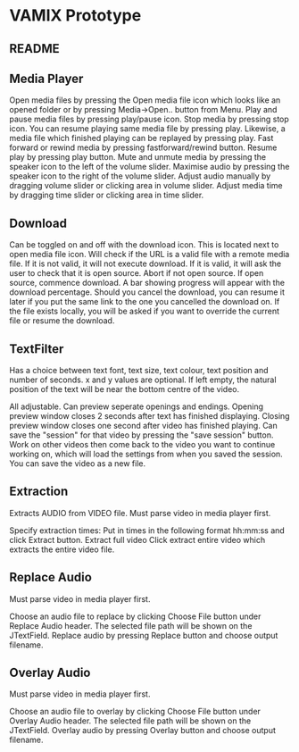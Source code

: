 VAMIX Prototype
===============
README
------

Media Player
------------

Open media files by pressing the Open media file icon which looks like an opened folder or by pressing
Media->Open.. button from Menu.
Play and pause media files by pressing play/pause icon.
Stop media by pressing stop icon. You can resume playing same media file by pressing play. Likewise, a media file
which finished playing can be replayed by pressing play.
Fast forward or rewind media by pressing fastforward/rewind button. Resume play by pressing play button.
Mute and unmute media by pressing the speaker icon to the left of the volume slider.
Maximise audio by pressing the speaker icon to the right of the volume slider.
Adjust audio manually by dragging volume slider or clicking area in volume slider.
Adjust media time by dragging time slider or clicking area in time slider.

Download
--------

  Can be toggled on and off with the download icon. This is located next to open media file icon.
  Will check if the URL is a valid file with a remote media file.
  If it is not valid, it will not execute download.
  If it is valid, it will ask the user to check that it is open source. 
    Abort if not open source.
	  If open source, commence download.
	A bar showing progress will appear with the download percentage.
  Should you cancel the download, you can resume it later if you put the same link to the one you cancelled the          download on.
	If the file exists locally, you will be asked if you want to override the
	current file or resume the download.

TextFilter
----------

  Has a choice between text font, text size, text colour, text position and number of seconds.
    x and y values are optional. If left empty, the natural position of the text will be near the bottom centre of
    the video.
  
  All adjustable. Can preview seperate openings and endings. Opening preview window closes 2 seconds after text 
  has finished displaying. Closing preview window closes one second after video has finished playing.
  Can save the "session" for that video by pressing the "save session" button.
  Work on other videos then come back to the video you want to continue working on, which will load the settings from   when you saved the session.
  You can save the video as a new file.
	    
Extraction
----------

  Extracts AUDIO from VIDEO file.
  Must parse video in media player first.
  
  Specify extraction times:
    Put in times in the following format hh:mm:ss and click Extract button.
  Extract full video
    Click extract entire video which extracts the entire video file.

Replace Audio
-------------

  Must parse video in media player first.
  
  Choose an audio file to replace by clicking Choose File button under Replace Audio header. The selected file path
  will be shown on the JTextField.
  Replace audio by pressing Replace button and choose output filename.
  
Overlay Audio
-------------

  Must parse video in media player first.
  
  Choose an audio file to overlay by clicking Choose File button under Overlay Audio header. The selected file path
  will be shown on the JTextField.
  Overlay audio by pressing Overlay button and choose output filename.
  
